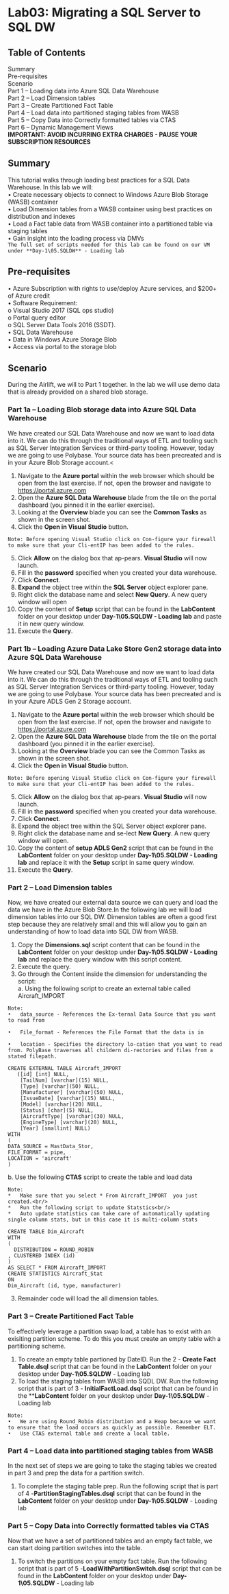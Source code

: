 # Lab03: Migrating a SQL Server to SQL DW 

## Table of Contents

Summary<br/>
Pre-requisites<br/>
Scenario<br/>
Part 1 – Loading data into Azure SQL Data Warehouse<br/>
Part 2 – Load Dimension tables<br/>
Part 3 – Create Partitioned Fact Table<br/>
Part 4 – Load data into partitioned staging tables from WASB<br/>
Part 5 – Copy Data into Correctly formatted tables via CTAS<br/>
Part 6 – Dynamic Management Views<br/>
**IMPORTANT: AVOID INCURRING EXTRA CHARGES - PAUSE YOUR SUBSCRIPTION RESOURCES**


## Summary
This tutorial walks through loading best practices for a SQL Data Warehouse. 
In this lab we will:<br/>
•	Create necessary objects to connect to Windows Azure Blob Storage (WASB) container<br/>
•	Load Dimension tables from a WASB container using best practices on distribution and indexes<br/>
•	Load a Fact table data from WASB container into a partitioned table via staging tables<br/>
•	Gain insight into the loading process via DMVs<br/>
``
The full set of scripts needed for this lab can be found on our VM under **Day-1\05.SQLDW** - Loading lab
``
 
## Pre-requisites
•	Azure Subscription with rights to use/deploy Azure services, and $200+ of Azure credit<br/>
•	 Software Requirement:<br/>
o	Visual Studio 2017 (SQL ops studio)<br/>
o	Portal query editor<br/>
o	SQL Server Data Tools 2016 (SSDT).<br/>
•	SQL Data Warehouse<br/>
•	Data in Windows Azure Storage Blob<br/>
•	Access via portal to the storage blob<br/>

## Scenario
During the Airlift, we will to Part 1 together.   In the lab we will use demo data that is already provided on a shared blob storage.

### Part 1a – Loading Blob storage data into Azure SQL Data Warehouse
We have created our SQL Data Warehouse and now we want to load data into it.  We can do this through the traditional ways of ETL and tooling such as SQL Server Integration Services or third-party tooling.  However, today we are going to use Polybase. Your source data has been precreated and is in your Azure Blob Storage account.<
 
1. Navigate to the **Azure portal** within the web browser which should be open from the last exercise.  If not, open the browser and navigate to https://portal.azure.com<br/>
2.	Open the **Azure SQL Data Warehouse** blade from the tile on the portal dashboard (you pinned it in the earlier exercise).<br/>
3.	Looking at the **Overview** blade you can see the **Common Tasks** as shown in the screen shot.<br/>
4.	Click the **Open in Visual Studio** button.<br/>
```
Note: Before opening Visual Studio click on Con-figure your firewall to make sure that your Cli-entIP has been added to the rules.
```

5. Click **Allow** on the dialog box that ap-pears. **Visual Studio** will now launch.<br/>
6. Fill in the **password** specified when you created your data warehouse.<br/>
7. Click **Connect**.<br/>
8. **Expand** the object tree within the **SQL Server** object explorer pane.<br/>
9. Right click the database name and select **New Query**.  A new query window will open<br/>
10. Copy the content of **Setup** script that can be found in the **LabContent** folder on your desktop under **Day-1\05.SQLDW - Loading lab** and paste it in new query window.<br/>
11. Execute the **Query**.

### Part 1b – Loading Azure Data Lake Store Gen2 storage data into Azure SQL Data Warehouse
We have created our SQL Data Warehouse and now we want to load data into it.  We can do this through the traditional ways of ETL and tooling such as SQL Server Integration Services or third-party tooling.  However, today we are going to use Polybase. Your source data has been precreated and is in your Azure ADLS Gen 2 Storage account.
 
1. Navigate to the **Azure portal** within the web browser which should be open from the last exercise.  If not, open the browser and navigate to https://portal.azure.com<br/>
2. Open the **Azure SQL Data Warehouse** blade from the tile on the portal dashboard (you pinned it in the earlier exercise).<br/>
3. Looking at the **Overview** blade you can see the Common Tasks as shown in the screen shot.<br/>
4. Click the **Open in Visual Studio** button.<br/>
```
Note: Before opening Visual Studio click on Con-figure your firewall to make sure that your Cli-entIP has been added to the rules.
```

5. Click **Allow** on the dialog box that ap-pears. **Visual Studio** will now launch.<br/>
6. Fill in the **password** specified when you created your data warehouse.<br/>
7. Click **Connect**.<br/>
8. Expand the object tree within the SQL Server object explorer pane.<br/>
9. Right click the database name and se-lect **New Query**.  A new query window will open.<br/>
10. Copy the content of **setup ADLS Gen2** script that can be found in the **LabContent** folder on your desktop under **Day-1\05.SQLDW - Loading lab** and replace it with the **Setup** script in same query window.<br/>
11. Execute the **Query**.

### Part 2 – Load Dimension tables
Now, we have created our external data source we can query and load the data we have in the Azure Blob Store.In the following lab we will load dimension tables into our SQL DW. Dimension tables are often a good first step because they are relatively small and this will allow you to gain an understanding of how to load data into SQL DW from WASB. 

1. Copy the **Dimensions.sql** script content that can be found in the **LabContent** folder on your desktop under **Day-1\05.SQLDW - Loading lab** and replace the query window with this script content.<br/>
2. Execute the query.<br/>
3. Go through the Content inside the dimension for understanding the script:<br/>
a. Using the following script to create an external table called Aircraft_IMPORT
```
Note: 
•	data_source - References the Ex-ternal Data Source that you want to read from

•	File_format - References the File Format that the data is in

•	location - Specifies the directory lo-cation that you want to read from. PolyBase traverses all childern di-rectories and files from a stated filepath.
```
```
CREATE EXTERNAL TABLE Aircraft_IMPORT
   ([id] [int] NULL,
	[TailNum] [varchar](15) NULL,
	[Type] [varchar](50) NULL,
	[Manufacturer] [varchar](50) NULL,
	[IssueDate] [varchar](15) NULL,
	[Model] [varchar](20) NULL,
	[Status] [char](5) NULL,
	[AircraftType] [varchar](30) NULL,
	[EngineType] [varchar](20) NULL,
	[Year] [smallint] NULL)
WITH
(
DATA_SOURCE = MastData_Stor,     
FILE_FORMAT = pipe,              
LOCATION = 'aircraft'
)
```

b. Use the following **CTAS** script to create the table and load data<br/>
```
Note:
* 	Make sure that you select * From Aircraft_IMPORT  you just created.<br/>
* 	Run the following script to update Statstics<br/>
* 	Auto update statistics can take care of automatically updating single column stats, but in this case it is multi-column stats
```
```
CREATE TABLE Dim_Aircraft
WITH
(
  DISTRIBUTION = ROUND_ROBIN
, CLUSTERED INDEX (id)                      
)
AS SELECT * FROM Aircraft_IMPORT    
CREATE STATISTICS Aircraft_Stat 
ON 
Dim_Aircraft (id, type, manufacturer)
```
3. Remainder code will load the all dimension tables.

### Part 3 – Create Partitioned Fact Table
To effectively leverage a partition swap load, a table has to exist with an exisiting partition scheme. To do this you must create an empty table with a partitioning scheme.

1. To create an empty table partioned by DateID. Run the 2 - **Create Fact Table.dsql** script that can be found in the **LabContent** folder on your desktop under **Day-1\05.SQLDW** - Loading lab<br/>
2.	To load the staging tables from WASB into SQDL DW. Run the following script that is part of 3 - **InitialFactLoad.dsql** script that can be found in the ****LabContent** folder on your desktop under **Day-1\05.SQLDW** - Loading lab<br/>
```
Note: 
•	We are using Round_Robin distribution and a Heap because we want to ensure that the load occurs as quickly as possible. Remember ELT.
•	Use CTAS external table and create a local table.
```

### Part 4 – Load data into partitioned staging tables from WASB
In the next set of steps we are going to take the staging tables we created in part 3 and prep the data for a partition switch.

1. To complete the staging table prep. Run the following script that is part of 4 -**PartitionStagingTables.dsql** script that can be found in the **LabContent** folder on your desktop under **Day-1\05.SQLDW** - Loading lab

### Part 5 – Copy Data into Correctly formatted tables via CTAS
Now that we have a set of partitioned tables and an empty fact table, we can start doing partition switches into the table.

1. To switch the partitions on your empty fact table. Run the following script that is part of 5 -**LoadWithPartitionSwitch.dsql** script that can be found in the **LabContent** folder on your desktop under **Day-1\05.SQLDW** - Loading lab
